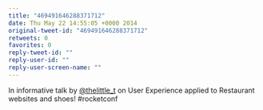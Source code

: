```yaml
---
title: "469491646288371712"
date: Thu May 22 14:55:05 +0000 2014
original-tweet-id: "469491646288371712"
retweets: 0
favorites: 0
reply-tweet-id: ""
reply-user-id: ""
reply-user-screen-name: ""
---
```

In informative talk by <a href="https://twitter.com/thelittle_t">@thelittle_t</a>  on User Experience applied to Restaurant websites and shoes! #rocketconf
